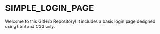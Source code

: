 # SIMPLE_LOGIN_PAGE
Welcome to this GitHub Repository! It includes a basic  login page designed using html and CSS only.
